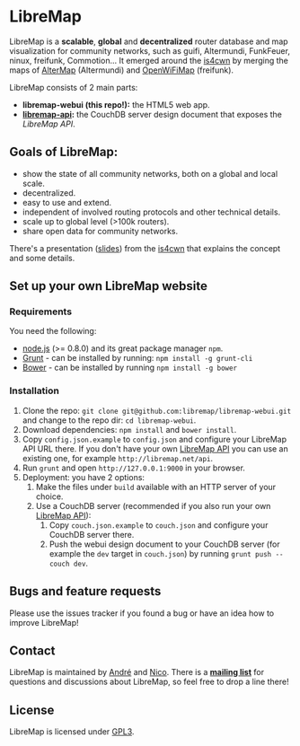 # LibreMap

LibreMap is a **scalable**, **global** and **decentralized** router database and map visualization for community networks, such as guifi, Altermundi, FunkFeuer, ninux, freifunk, Commotion... It emerged around the [is4cwn](http://2013.wirelesssummit.org/) by merging the maps of [AlterMap](https://colectivo.altermundi.net/projects/altermap) (Altermundi) and [OpenWiFiMap](https://github.com/freifunk/openwifimap-html5) (freifunk).

LibreMap consists of 2 main parts:
* **libremap-webui (this repo!):** the HTML5 web app.
* **[libremap-api](https://github.com/libremap/libremap-api):** the CouchDB server design document that exposes the *LibreMap API*.

## Goals of LibreMap:
* show the state of all community networks, both on a global and local scale.
* decentralized.
* easy to use and extend.
* independent of involved routing protocols and other technical details.
* scale up to global level (>100k routers).
* share open data for community networks.

There's a presentation ([slides](http://libre-mesh.github.io/libremap-talk-2013-is4cwn/)) from the [is4cwn](http://2013.wirelesssummit.org/) that explains the concept and some details.

## Set up your own LibreMap website
### Requirements
You need the following:
* [node.js](http://nodejs.org/) (>= 0.8.0) and its great package manager `npm`.
* [Grunt](http://gruntjs.com/) - can be installed by running: ```npm install -g grunt-cli```
* [Bower](http://bower.io/) - can be installed by running ```npm install -g bower```

### Installation
1. Clone the repo: ```git clone git@github.com:libremap/libremap-webui.git``` and change to the repo dir: ```cd libremap-webui```.
2. Download dependencies: ```npm install``` and ```bower install```.
3. Copy `config.json.example` to `config.json` and configure your LibreMap API URL there. If you don't have your own [LibreMap API](https://github.com/libremap/libremap-api) you can use an existing one, for example ```http://libremap.net/api```.
4. Run ```grunt``` and open ```http://127.0.0.1:9000``` in your browser.
5. Deployment: you have 2 options:
    1. Make the files under ```build``` available with an HTTP server of your choice.
    2. Use a CouchDB server (recommended if you also run your own [LibreMap API](https://github.com/libremap/libremap-api)):
        1. Copy `couch.json.example` to `couch.json` and configure your CouchDB server there.
        2. Push the webui design document to your CouchDB server (for example the `dev` target in `couch.json`) by running ```grunt push --couch dev```.

## Bugs and feature requests
Please use the issues tracker if you found a bug or have an idea how to improve LibreMap!

## Contact
LibreMap is maintained by [André](https://github.com/andrenarchy) and [Nico](https://github.com/nicoechaniz). There is a **[mailing list](http://lists.libremap.net/mailman/listinfo/discussion)** for questions and discussions about LibreMap, so feel free to drop a line there!

## License

LibreMap is licensed under [GPL3](LICENSE).
